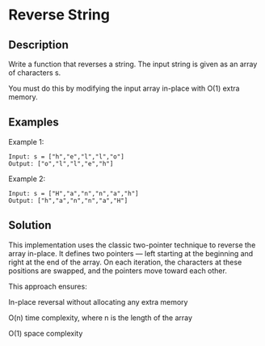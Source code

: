 # Reverse String

## Description
Write a function that reverses a string. The input string is given as an array of characters s.

You must do this by modifying the input array in-place with O(1) extra memory.

## Examples
Example 1:
~~~
Input: s = ["h","e","l","l","o"]
Output: ["o","l","l","e","h"]
~~~

Example 2:
~~~
Input: s = ["H","a","n","n","a","h"]
Output: ["h","a","n","n","a","H"]
~~~

## Solution
This implementation uses the classic two-pointer technique to reverse the array in-place.
It defines two pointers — left starting at the beginning and right at the end of the array.
On each iteration, the characters at these positions are swapped, and the pointers move toward each other.

This approach ensures:

In-place reversal without allocating any extra memory

O(n) time complexity, where n is the length of the array

O(1) space complexity

